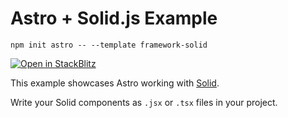 # Astro + Solid.js Example

```
npm init astro -- --template framework-solid
```

[![Open in StackBlitz](https://developer.stackblitz.com/img/open_in_stackblitz.svg)](https://stackblitz.com/github/snowpackjs/astro/tree/latest/examples/framework-solid)

This example showcases Astro working with [Solid](https://www.solidjs.com/).

Write your Solid components as `.jsx` or `.tsx` files in your project.

